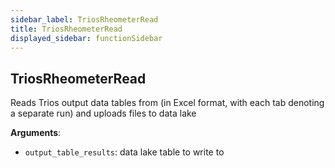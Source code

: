 ```yaml
---
sidebar_label: TriosRheometerRead
title: TriosRheometerRead
displayed_sidebar: functionSidebar
---
```


## TriosRheometerRead

Reads Trios output data tables from (in Excel format, with each tab denoting a separate run) and uploads files to data lake

**Arguments**:

- `output_table_results`: data lake table to write to

